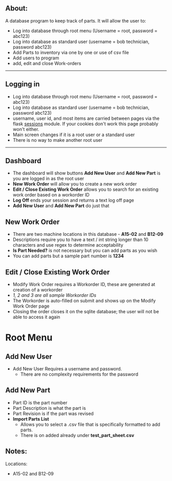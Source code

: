 About:
-
A database program to keep track of parts. It will allow the user to:


- Log into database through root menu (Username = root, password = abc123)
- Log into database as standard user (username = bob technician, password abc123)  
- Add Parts to inventory via one by one or use of csv file
- Add users to program
- add, edit and close Work-orders

____

Logging in
-
- Log into database through root menu (Username = root, password = abc123)
- Log into database as standard user (username = bob technician, password abc123)  
- username, user id, and most items are carried between pages via the flask [sessions](https://flask.palletsprojects.com/en/1.1.x/quickstart/#sessions) module. If your cookies don't work this page probably won't either.
- Main screen changes if it is a root user or a standard user
- There is no way to make another root user

---

Dashboard
-
- The dashboard will show buttons **Add New User** and **Add New Part** is you are logged in as the root user
- **New Work Order** will allow you to create a new work order
- **Edit / Close Existing Work Order** allows you to search for an existing work order based on a workorder ID
- **Log Off** ends your session and returns a text log off page
- **Add New User** and **Add New Part** do just that

New Work Order
-
- There are two machine locations in this database - **A15-02** and **B12-09**
- Descriptions require you to have a text / int string longer than 10 characters and use regex to determine acceptability
- **Is Part Needed?** is not necessary but you can add parts as you wish
- You can add parts but a sample part number is **1234**

Edit / Close Existing Work Order
-
- Modify Work Order requires a Workorder ID, these are generated at creation of a workorder
- *1, 2 and 3 are all sample Workorder IDs*
- The Workorder is auto-filled on submit and shows up on the Modify Work Order page
- Closing the order closes it on the sqlite database; the user will not be able to access it again

Root Menu
==

Add New User
-
- Add New User Requires a username and password.
    - There are no complexity requirements for the password

Add New Part
-
- Part ID is the part number
- Part Description is what the part is
- Part Revision is if the part was revised
- **Import Parts List**
    - Allows you to select a .csv file that is specifically formatted to add parts.
   - There is on added already under **test_part_sheet.csv**



Notes:
-

Locations:
- A15-02 and B12-09




